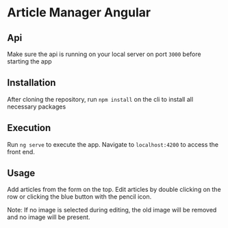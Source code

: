 # Article Manager Angular

## Api
Make sure the api is running on your local server on port `3000` before starting the app

## Installation
After cloning the repository, run `npm install` on the cli to install all necessary packages

## Execution
Run `ng serve` to execute the app. Navigate to `localhost:4200` to access the front end.

## Usage
Add articles from the form on the top. Edit articles by double clicking on the row or clicking the blue button with the pencil icon.

Note: If no image is selected during editing, the old image will be removed and no image will be present.